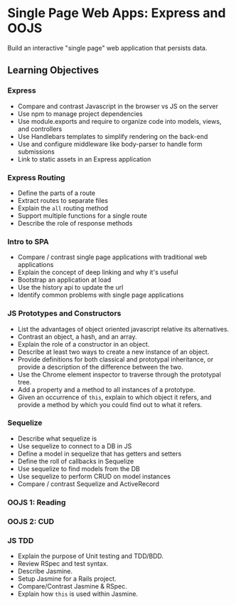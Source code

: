 # Single Page Web Apps: Express and OOJS

Build an interactive "single page" web application that persists data.

## Learning Objectives

### Express
- Compare and contrast Javascript in the browser vs JS on the server
- Use npm to manage project dependencies
- Use module.exports and require to organize code into models, views, and controllers
- Use Handlebars templates to simplify rendering on the back-end
- Use and configure middleware like body-parser to handle form submissions
- Link to static assets in an Express application

### Express Routing

- Define the parts of a route
- Extract routes to separate files
- Explain the `all` routing method
- Support multiple functions for a single route
- Describe the role of response methods

### Intro to SPA

- Compare / contrast single page applications with traditional web applications
- Explain the concept of deep linking and why it's useful
- Bootstrap an application at load
- Use the history api to update the url
- Identify common problems with single page applications

### JS Prototypes and Constructors
- List the advantages of object oriented javascript relative its alternatives.
- Contrast an object, a hash, and an array.
- Explain the role of a constructor in an object.
- Describe at least two ways to create a new instance of an object.
- Provide definitions for both classical and prototypal inheritance, or provide a description of the difference between the two.
- Use the Chrome element inspector to traverse through the prototypal tree.
- Add a property and a method to all instances of a prototype.
- Given an occurrence of `this`, explain to which object it refers, and provide a method by which you could find out to what it refers.

### Sequelize

* Describe what sequelize is
* Use sequelize to connect to a DB in JS
* Define a model in sequelize that has getters and setters
* Define the roll of callbacks in Sequelize
* Use sequelize to find models from the DB
* Use sequelize to perform CRUD on model instances
* Compare / contrast Sequelize and ActiveRecord

### OOJS 1: Reading

### OOJS 2: CUD

### JS TDD

- Explain the purpose of Unit testing and TDD/BDD.
- Review RSpec and test syntax.
- Describe Jasmine.
- Setup Jasmine for a Rails project.
- Compare/Contrast Jasmine & RSpec.
- Explain how `this` is used within Jasmine.

